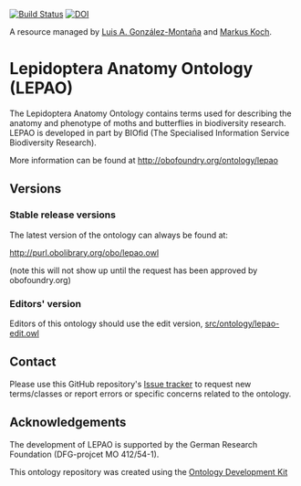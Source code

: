 [![Build Status](https://travis-ci.org/luis-gonzalez-m/lepao.svg?branch=master)](https://travis-ci.org/luis-gonzalez-m/lepao)
[![DOI](https://zenodo.org/badge/330804917.svg)](https://zenodo.org/badge/latestdoi/330804917)

A resource managed by [Luis A. González-Montaña](https://github.com/luis-gonzalez-m) and [Markus Koch](https://github.com/mjklep).

# Lepidoptera Anatomy Ontology (LEPAO)

The Lepidoptera Anatomy Ontology contains terms used for describing the anatomy and phenotype of moths and butterflies in biodiversity research.
LEPAO is developed in part by BIOfid (The Specialised Information Service Biodiversity Research).


More information can be found at http://obofoundry.org/ontology/lepao

## Versions

### Stable release versions

The latest version of the ontology can always be found at:

http://purl.obolibrary.org/obo/lepao.owl

(note this will not show up until the request has been approved by obofoundry.org)

### Editors' version

Editors of this ontology should use the edit version, [src/ontology/lepao-edit.owl](src/ontology/lepao-edit.owl)

## Contact

Please use this GitHub repository's [Issue tracker](https://github.com/insect-morphology/lepao/issues) to request new terms/classes or report errors or specific concerns related to the ontology.

## Acknowledgements

The development of LEPAO is supported by the German Research Foundation (DFG-projcet MO 412/54-1).

This ontology repository was created using the [Ontology Development Kit](https://github.com/INCATools/ontology-development-kit)
